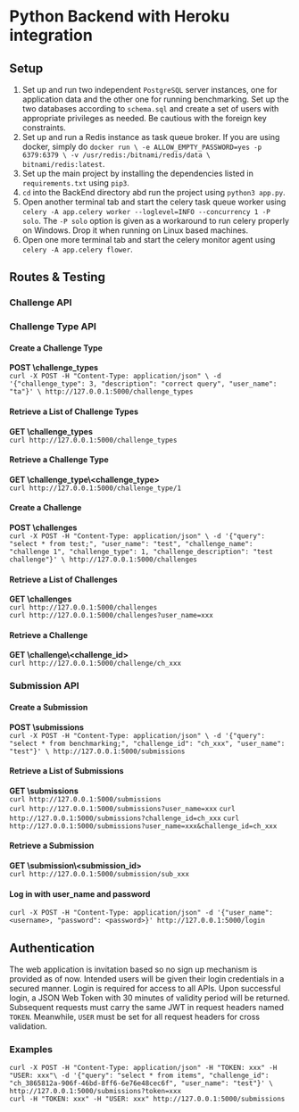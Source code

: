 # Python Backend with Heroku integration

## Setup
1. Set up and run two independent `PostgreSQL` server instances, one for application data and the other one for running benchmarking. Set up the two databases according to `schema.sql` and create a set of users with appropriate privileges as needed. Be cautious with the foreign key constraints.
2. Set up and run a Redis instance as task queue broker. If you are using docker, simply do `docker run \
    -e ALLOW_EMPTY_PASSWORD=yes -p 6379:6379 \
    -v /usr/redis:/bitnami/redis/data \
    bitnami/redis:latest`.
3. Set up the main project by installing the dependencies listed in `requirements.txt` using `pip3`.
4. `cd` into the BackEnd directory abd run the project using `python3 app.py`.
5. Open another terminal tab and start the celery task queue worker using `celery -A app.celery worker --loglevel=INFO --concurrency 1 -P solo`. The `-P solo` option is given as a workaround to run celery properly on Windows. Drop it when running on Linux based machines.
6. Open one more terminal tab and start the celery monitor agent using `celery -A app.celery flower`.

## Routes & Testing
### Challenge API
### Challenge Type API
#### Create a Challenge Type
**POST \challenge_types** \
`curl -X POST -H "Content-Type: application/json" \
    -d '{"challenge_type": 3, "description": "correct query", "user_name": "ta"}' \
    http://127.0.0.1:5000/challenge_types`
#### Retrieve a List of Challenge Types
**GET \challenge_types** \
`curl http://127.0.0.1:5000/challenge_types`
#### Retrieve a Challenge Type
**GET \challenge_type\\<challenge_type>** \
`curl http://127.0.0.1:5000/challenge_type/1`
#### Create a Challenge
**POST \challenges** \
`curl -X POST -H "Content-Type: application/json" \
    -d '{"query": "select * from test;", "user_name": "test", "challenge_name": "challenge 1", "challenge_type": 1, "challenge_description": "test challenge"}' \
    http://127.0.0.1:5000/challenges`
#### Retrieve a List of Challenges
**GET \challenges** \
`curl http://127.0.0.1:5000/challenges` \
`curl http://127.0.0.1:5000/challenges?user_name=xxx`
#### Retrieve a Challenge
**GET \challenge\\<challenge_id>** \
`curl http://127.0.0.1:5000/challenge/ch_xxx`
### Submission API
#### Create a Submission
**POST \submissions** \
`curl -X POST -H "Content-Type: application/json" \
    -d '{"query": "select * from benchmarking;", "challenge_id": "ch_xxx", "user_name": "test"}' \
    http://127.0.0.1:5000/submissions`
#### Retrieve a List of Submissions
**GET \submissions** \
`curl http://127.0.0.1:5000/submissions` \
`curl http://127.0.0.1:5000/submissions?user_name=xxx`
`curl http://127.0.0.1:5000/submissions?challenge_id=ch_xxx`
`curl http://127.0.0.1:5000/submissions?user_name=xxx&challenge_id=ch_xxx`
#### Retrieve a Submission
**GET \submission\\<submission_id>** \
`curl http://127.0.0.1:5000/submission/sub_xxx`

#### Log in with user_name and password
`curl -X POST -H "Content-Type: application/json" -d '{"user_name": <username>, "password": <password>}' http://127.0.0.1:5000/login`

## Authentication
The web application is invitation based so no sign up mechanism is provided as of now. Intended users will be given their login credentials in a secured manner.
Login is required for access to all APIs. Upon successful login, a JSON Web Token with 30 minutes of validity period will be returned. Subsequent requests must carry the same JWT in request headers named `TOKEN`. Meanwhile, `USER` must be set for all request headers for cross validation.
### Examples
`curl -X POST -H "Content-Type: application/json" -H "TOKEN: xxx" -H "USER: xxx"\
    -d '{"query": "select * from items", "challenge_id": "ch_3865812a-906f-46bd-8ff6-6e76e48cec6f", "user_name": "test"}' \
    http://127.0.0.1:5000/submissions?token=xxx` \
`curl -H "TOKEN: xxx" -H "USER: xxx" http://127.0.0.1:5000/submissions`



